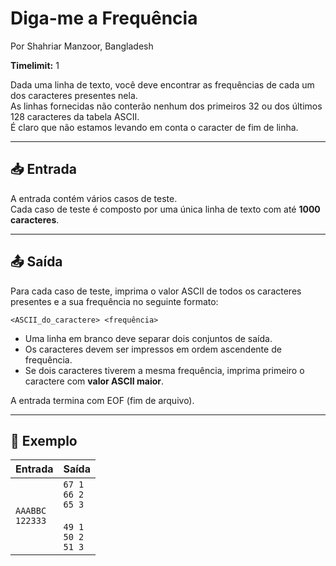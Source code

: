 # Diga-me a Frequência

Por Shahriar Manzoor, Bangladesh

**Timelimit:** 1

Dada uma linha de texto, você deve encontrar as frequências de cada um dos caracteres presentes nela.  
As linhas fornecidas não conterão nenhum dos primeiros 32 ou dos últimos 128 caracteres da tabela ASCII.  
É claro que não estamos levando em conta o caracter de fim de linha.

---

## 📥 Entrada

A entrada contém vários casos de teste.  
Cada caso de teste é composto por uma única linha de texto com até **1000 caracteres**.

---

## 📤 Saída

Para cada caso de teste, imprima o valor ASCII de todos os caracteres presentes e a sua frequência no seguinte formato:

```
<ASCII_do_caractere> <frequência>
```

- Uma linha em branco deve separar dois conjuntos de saída.
- Os caracteres devem ser impressos em ordem ascendente de frequência.
- Se dois caracteres tiverem a mesma frequência, imprima primeiro o caractere com **valor ASCII maior**.

A entrada termina com EOF (fim de arquivo).

---

## 🧪 Exemplo

| Entrada | Saída |
|---------|--------|
| `AAABBC`<br>`122333` | `67 1`<br>`66 2`<br>`65 3`<br><br>`49 1`<br>`50 2`<br>`51 3` |
